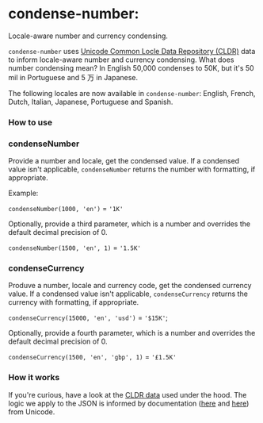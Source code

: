 # condense-number:

Locale-aware number and currency condensing.

`condense-number` uses [Unicode Common Locle Data Repository (CLDR)](http://cldr.unicode.org/) data to inform locale-aware number and currency condensing. What does number condensing mean? In English 50,000 condenses to 50K, but it's 50 mil in Portuguese and 5 万 in Japanese.

The following locales are now available in `condense-number`: English, French, Dutch, Italian, Japanese, Portuguese and Spanish.

### How to use

### condenseNumber

Provide a number and locale, get the condensed value. If a condensed value isn't applicable, `condenseNumber` returns the number with formatting, if appropriate.

Example:

`condenseNumber(1000, 'en')`
= `'1K'`

Optionally, provide a third parameter, which is a number and overrides the default decimal precision of 0.

`condenseNumber(1500, 'en', 1)`
= `'1.5K'`

### condenseCurrency

Produve a number, locale and currency code, get the condensed currency value. If a condensed value isn't applicable, `condenseCurrency` returns the currency with formatting, if appropriate.

`condenseCurrency(15000, 'en', 'usd')` = `'$15K'`;

Optionally, provide a fourth parameter, which is a number and overrides the default decimal precision of 0.

`condenseCurrency(1500, 'en', 'gbp', 1)` = `'£1.5K'`

### How it works

If you're curious, have a look at the [CLDR data](https://github.com/unicode-cldr/cldr-numbers-modern) used under the hood. The logic we apply to the JSON is informed by documentation ([here](http://www.unicode.org/reports/tr35/tr35-29.html#Number_Format_Patterns) and [here](http://unicode.org/reports/tr35/tr35-numbers.html)) from Unicode.
